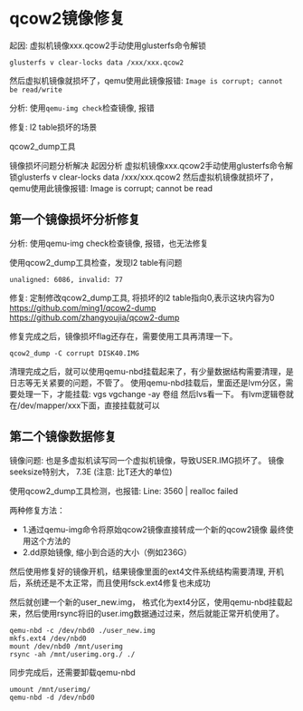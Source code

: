 # qcow2镜像修复

起因:
虚拟机镜像xxx.qcow2手动使用glusterfs命令解锁
```
glusterfs v clear-locks data /xxx/xxx.qcow2
```

然后虚拟机镜像就损坏了，qemu使用此镜像报错: `Image is corrupt; cannot be read/write`

分析:
使用`qemu-img check`检查镜像, 报错

修复:
l2 table损坏的场景

qcow2_dump工具


镜像损坏问题分析解决
起因分析
虚拟机镜像xxx.qcow2手动使用glusterfs命令解锁glusterfs v clear-locks data /xxx/xxx.qcow2
然后虚拟机镜像就损坏了，qemu使用此镜像报错: Image is corrupt; cannot be read

## 第一个镜像损坏分析修复

分析:
使用qemu-img check检查镜像, 报错，也无法修复

使用qcow2_dump工具检查，发现l2 table有问题
```
unaligned: 6086, invalid: 77
```

修复:
定制修改qcow2_dump工具, 将损坏的l2 table指向0,表示这块内容为0
https://github.com/ming1/qcow2-dump
https://github.com/zhangyoujia/qcow2-dump

修复完成之后，镜像损坏flag还存在，需要使用工具再清理一下。
```
qcow2_dump -C corrupt DISK40.IMG
```
清理完成之后，就可以使用qemu-nbd挂载起来了，有少量数据结构需要清理，是日志等无关紧要的问题，不管了。
使用qemu-nbd挂载后，里面还是lvm分区，需要处理一下，才能挂载:
vgs
vgchange -ay 卷组
然后lvs看一下。
有lvm逻辑卷就在/dev/mapper/xxx下面，直接挂载就可以

## 第二个镜像数据修复

镜像问题:
也是多虚拟机读写同一个虚拟机镜像，导致USER.IMG损坏了。
镜像seeksize特别大， 7.3E (注意: 比T还大的单位)

使用qcow2_dump工具检测，也报错: Line: 3560 | realloc failed

两种修复方法：
- 1.通过qemu-img命令将原始qcow2镜像直接转成一个新的qcow2镜像
  最终使用这个方法的
- 2.dd原始镜像, 缩小到合适的大小（例如236G）

然后使用修复好的镜像开机，结果镜像里面的ext4文件系统结构需要清理, 开机后，系统还是不太正常，而且使用fsck.ext4修复也未成功

然后就创建一个新的user_new.img， 格式化为ext4分区，使用qemu-nbd挂载起来，然后使用rsync将旧的user.img数据通过过来，然后就能正常开机使用了。
```
qemu-nbd -c /dev/nbd0 ./user_new.img
mkfs.ext4 /dev/nbd0
mount /dev/nbd0 /mnt/userimg
rsync -ah /mnt/userimg.org./ ./

```
同步完成后，还需要卸载qemu-nbd
```
umount /mnt/userimg/
qemu-nbd -d /dev/nbd0
```
